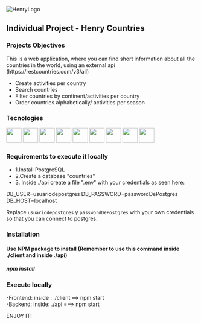 ![HenryLogo](https://d31uz8lwfmyn8g.cloudfront.net/Assets/logo-henry-white-lg.png)

<h2>Individual Project - Henry Countries</h2>

<h3>Projects Objectives</h3>
  <p>This is a web application, where you can find short information about all the countries in the world, using an external api (https://restcountries.com/v3/all)</p>
<ul>
<li>Create activities per country</li>
<li>Search countries</li>
<li>Filter countries by continent/activities per country</li>
<li>Order countries alphabetically/ activities per season </li>
</ul>


<h3>Tecnologies</h3>
<div>
  <img height="40" src="https://cdn.iconscout.com/icon/free/png-512/free-javascript-1-225993.png?f=avif&w=256" />
  <img height="40" src="https://cdn.iconscout.com/icon/free/png-512/free-react-1-282599.png?f=avif&w=256" />
  <img height="40" src="https://cdn.iconscout.com/icon/free/png-512/free-redux-283024.png?f=avif&w=256" />
  <img height="40" src="https://cdn.iconscout.com/icon/free/png-512/free-html5-40-1175193.png?f=avif&w=256" />
  <img height="40" src="https://cdn.iconscout.com/icon/free/png-512/free-css3-11-1175239.png?f=avif&w=256" />
  <img height="40" src="https://cdn.iconscout.com/icon/free/png-512/free-postgresql-226047.png?f=avif&w=256" />
  <img height="40" src="https://cdn.iconscout.com/icon/free/png-512/free-sequelize-2-1175003.png?f=avif&w=256" />
  <img height="40" src="https://cdn.iconscout.com/icon/free/png-512/free-node-js-3-1174937.png?f=avif&w=256" />
  <img height="40" backgroundcolor="white" src="https://cdn.iconscout.com/icon/free/png-512/free-express-9-1175170.png?f=avif&w=256" />
  
</div>

<h3>Requirements to execute it locally</h3>
<ul>
  <li>1.Install PostgreSQL</li> 
  <li>2.Create a database "countries"</li>
  <li>3. Inside ./api create a file ".env" with your credentials as seen here: </li>
</ul>

 DB_USER=usuariodepostgres
 DB_PASSWORD=passwordDePostgres
 DB_HOST=localhost

Replace `usuariodepostgres` y `passwordDePostgres` with your own credentials so that you can connect to postgres.

<h3>Installation</h3>
<h4>Use NPM package to install (Remember to use this command inside ./client and inside ./api) </h4> 
<h5>npm install</h5>

<h3>Execute locally</h3>

<div>
  -Frontend: inside : ./client  ==> npm start
</div>
<div>
  -Backend: inside: ./api ===> npm start
</div>

ENJOY IT!

